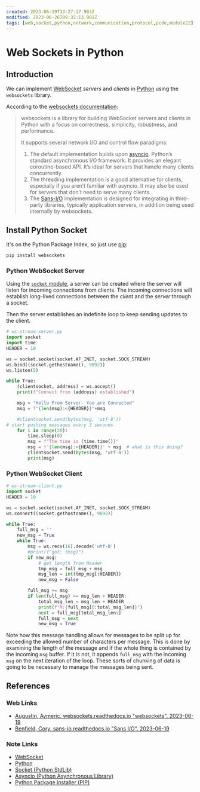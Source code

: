 ```yaml
---
created: 2023-06-19T13:27:17.983Z
modified: 2023-06-26T09:32:13.901Z
tags: [web,socket,python,network,communication,protocol,pcde,module22]
---
```

# Web Sockets in Python

## Introduction

We can implement [WebSocket][-ws] *servers* and *clients* in [Python][-py] using
the `websockets` library.

According to the [websockets documentation][ws-doc]:

>websockets is a library for building WebSocket servers and clients in
>Python with a focus on correctness, simplicity, robustness, and performance.
>
>It supports several network I/O and control flow paradigms:
>
>1. The default implementation builds upon [asyncio][-asyncio],
>Python’s standard asynchronous I/O framework.
>It provides an elegant coroutine-based API.
>It’s ideal for servers that handle many clients concurrently.
>2. The threading implementation is a good alternative for clients,
>especially if you aren’t familiar with asyncio.
>It may also be used for servers that don’t need to serve many clients.
>3. The [Sans-I/O][sans-io-home] implementation is designed for
>integrating in third-party libraries, typically application servers,
>in addition being used internally by websockets.

## Install Python Socket

It's on the Python Package Index, so just use [pip][-pip]:

```bash
pip install websockets
```

### Python WebSocket Server

Using the [`socket` module][-py-sock],
a server can be created where the server will listen for
incoming connections from clients.
The incoming connections will establish long-lived connections between
the *client* and the *server* through a socket.

Then the server establishes an indefinite loop to
keep sending updates to the client.

```python
# ws-stream-server.py
import socket
import time
HEADER = 10

ws = socket.socket(socket.AF_INET, socket.SOCK_STREAM)
ws.bind((socket.gethostname(), 9092))
ws.listen(5)

while True:
    (clientsocket, address) = ws.accept()
    print(f"Connect from {address} established")

    msg = "Hello From Server- You are Connected"
    msg = f"{len(msg):<{HEADER}}"+msg

    #clientsocket.send(bytes(msg, 'utf-8'))
# start pushing messages every 3 seconds
    for i in range(20):
        time.sleep(0)
        msg = f"The time is {time.time()}"
        msg = f'{len(msg):<{HEADER}}' + msg  # what is this doing?
        clientsocket.send(bytes(msg, 'utf-8'))
        print(msg)

```

### Python WebSocket Client

```python
# ws-stream-client.py
import socket
HEADER = 10

ws = socket.socket(socket.AF_INET, socket.SOCK_STREAM)
ws.connect((socket.gethostname(), 9092))

while True:
    full_msg = ''
    new_msg = True
    while True:
        msg = ws.recv(16).decode('utf-8')
        #print(f"got: {msg}")
        if new_msg:
            # get length from Header
            tmp_msg = full_msg + msg
            msg_len = int(tmp_msg[:HEADER])
            new_msg = False

        full_msg += msg
        if len(full_msg) >= msg_len + HEADER:
            total_msg_len = msg_len + HEADER
            print(f"M:{full_msg[0:total_msg_len]}")
            next = full_msg[total_msg_len:]
            full_msg = next
            new_msg = True
```

Note how this message handling allows for messages to be split up for
exceeding the allowed number of characters per message.
This is done by examining the length of the message and if the whole thing is
contained by the incoming `msg` buffer.
If it is not, it appends `full_msg` with the incoming `msg` on
the next iteration of the loop.
These sorts of chunking of data is going to be necessary to
manage the messages being sent.

## References

### Web Links

* [Augustin, Aymeric. websockets.readthedocs.io "websockets". 2023-06-19][ws-doc]
* [Benfield, Cory. sans-io.readthedocs.io "Sans I/O". 2023-06-19][sans-io-home]

<!-- Hidden References -->
[ws-doc]: https://websockets.readthedocs.io/en/stable/ "Augustin, Aymeric. websockets.readthedocs.io websockets"
[sans-io-home]: https://sans-io.readthedocs.io "Benfield, Cory. sans-io.readthedocs.io Sans I/O"

### Note Links

* [WebSocket][-ws]
* [Python][-py]
* [Socket (Python StdLib)][-py-sock]
* [Asyncio (Python Asynchronous Library)][-asyncio]
* [Python Package Installer (PIP)][-pip]

<!-- Hidden References -->
[-ws]: web-socket.md "WebSocket"
[-py]: python.md "Python"
[-py-sock]: python-socket.md "Socket (Python StdLib)"
[-asyncio]: asyncio.md "Asyncio (Python Asynchronous Library)"
[-pip]: pip.md "Python Package Installer (PIP)"
